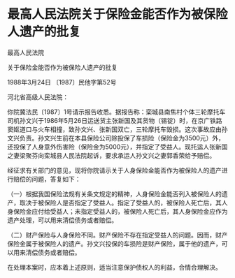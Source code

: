 # 最高人民法院关于保险金能否作为被保险人遗产的批复

<!-- INFO END -->

最高人民法院

关于保险金能否作为被保险人遗产的批复

1988年3月24日 〔1987〕民他字第52号

河北省高级人民法院：

你院冀法民〔1987〕1号请示报告收悉。据报告称：栾城县南焦村个体三轮摩托车司机孙文兴于1986年5月26日运送货主张新国及其货物（锡锭）时，在京广铁路窦妪道口与火车相撞，致孙文兴、张新国双亡，三轮摩托车毁损。这次事故应由孙文兴负责。孙文兴生前在本县保险公司除投保了车损险（保险金为3500元）外，还投保了人身意外伤害险（保险金为5000元），并指定了受益人。现托运人张新国之妻梁聚芬向栾城县人民法院起诉，要求承运人孙文兴之妻郭香荣给予赔偿。

经征求有关部门的意见，现将你院请示关于人身保险金能否作为被保险人的遗产进行赔偿的问题，答复如下：

（一）根据我国保险法规有关条文规定的精神，人身保险金能否列入被保险人的遗产，取决于被保险人是否指定了受益人。指定了受益人的，被保险人死亡后，其人身保险金应付给受益人；未指定受益人的，被保险人死亡后，其人身保险金应作为遗产处理，可以用来清偿债务或者赔偿。

（二）财产保险与人身保险不同。财产保险不存在指定受益人的问题。因而，财产保险金属于被保险人的遗产。孙文兴投保的车损险是财产保险，属于他的遗产，可以用来清偿债务或者赔偿。

在处理本案时，应本着上述原则，适当注意保护债权人的利益，合情合理解决。
